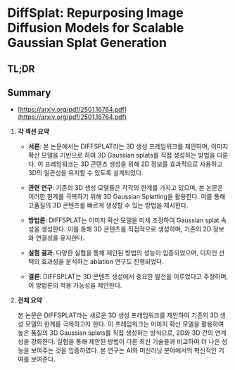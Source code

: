 # DiffSplat: Repurposing Image Diffusion Models for Scalable Gaussian Splat Generation
## TL;DR
## Summary
- [https://arxiv.org/pdf/2501.16764.pdf](https://arxiv.org/pdf/2501.16764.pdf)

1. **각 섹션 요약**

   - **서론**: 본 논문에서는 DIFFSPLAT라는 3D 생성 프레임워크를 제안하며, 이미지 확산 모델을 기반으로 하여 3D Gaussian splats를 직접 생성하는 방법을 다룬다. 이 프레임워크는 3D 콘텐츠 생성을 위해 2D 정보를 효과적으로 사용하고 3D의 일관성을 유지할 수 있도록 설계되었다.

   - **관련 연구**: 기존의 3D 생성 모델들은 각각의 한계를 가지고 있으며, 본 논문은 이러한 한계를 극복하기 위해 3D Gaussian Splatting을 활용한다. 이를 통해 고품질의 3D 콘텐츠를 빠르게 생성할 수 있는 방법을 제시한다.

   - **방법론**: DIFFSPLAT는 이미지 확산 모델을 미세 조정하여 Gaussian splat 속성을 생성한다. 이를 통해 3D 콘텐츠를 직접적으로 생성하며, 기존의 2D 정보와 연결성을 유지한다.

   - **실험 결과**: 다양한 실험을 통해 제안된 방법의 성능이 입증되었으며, 디자인 선택의 효과성을 분석하는 ablation 연구도 진행되었다.

   - **결론**: DIFFSPLAT는 3D 콘텐츠 생성에서 중요한 발전을 이루었다고 주장하며, 이 방법론의 적용 가능성을 제안한다.

2. **전체 요약**

   본 논문은 DIFFSPLAT라는 새로운 3D 생성 프레임워크를 제안하여 기존의 3D 생성 모델의 한계를 극복하고자 한다. 이 프레임워크는 이미지 확산 모델을 활용하여 높은 품질의 3D Gaussian splats를 직접 생성하는 방식으로, 2D와 3D 간의 연계성을 강화한다. 실험을 통해 제안된 방법이 다른 최신 기술들과 비교하여 더 나은 성능을 보여주는 것을 입증하였다. 본 연구는 AI와 머신러닝 분야에서의 혁신적인 기여를 보여준다.